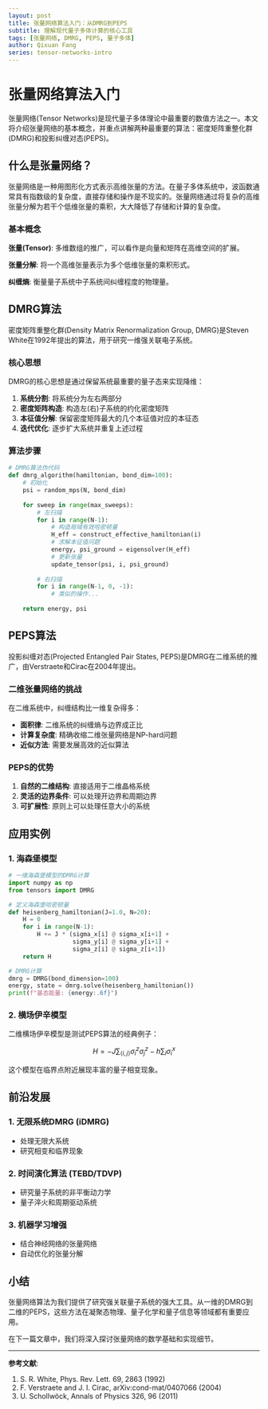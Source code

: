 ```yaml
---
layout: post
title: 张量网络算法入门：从DMRG到PEPS
subtitle: 理解现代量子多体计算的核心工具
tags: [张量网络, DMRG, PEPS, 量子多体]
author: Qixuan Fang
series: tensor-networks-intro
---
```


# 张量网络算法入门

张量网络(Tensor Networks)是现代量子多体理论中最重要的数值方法之一。本文将介绍张量网络的基本概念，并重点讲解两种最重要的算法：密度矩阵重整化群(DMRG)和投影纠缠对态(PEPS)。

## 什么是张量网络？

张量网络是一种用图形化方式表示高维张量的方法。在量子多体系统中，波函数通常具有指数级的复杂度，直接存储和操作是不现实的。张量网络通过将复杂的高维张量分解为若干个低维张量的乘积，大大降低了存储和计算的复杂度。

### 基本概念

**张量(Tensor)**: 多维数组的推广，可以看作是向量和矩阵在高维空间的扩展。

**张量分解**: 将一个高维张量表示为多个低维张量的乘积形式。

**纠缠熵**: 衡量量子系统中子系统间纠缠程度的物理量。

## DMRG算法

密度矩阵重整化群(Density Matrix Renormalization Group, DMRG)是Steven White在1992年提出的算法，用于研究一维强关联电子系统。

### 核心思想

DMRG的核心思想是通过保留系统最重要的量子态来实现降维：

1. **系统分割**: 将系统分为左右两部分
2. **密度矩阵构造**: 构造左(右)子系统的约化密度矩阵
3. **本征值分解**: 保留密度矩阵最大的几个本征值对应的本征态
4. **迭代优化**: 逐步扩大系统并重复上述过程

### 算法步骤

```python
# DMRG算法伪代码
def dmrg_algorithm(hamiltonian, bond_dim=100):
    # 初始化
    psi = random_mps(N, bond_dim)
    
    for sweep in range(max_sweeps):
        # 左扫描
        for i in range(N-1):
            # 构造局域有效哈密顿量
            H_eff = construct_effective_hamiltonian(i)
            # 求解本征值问题
            energy, psi_ground = eigensolver(H_eff)
            # 更新张量
            update_tensor(psi, i, psi_ground)
            
        # 右扫描
        for i in range(N-1, 0, -1):
            # 类似的操作...
            
    return energy, psi
```

## PEPS算法

投影纠缠对态(Projected Entangled Pair States, PEPS)是DMRG在二维系统的推广，由Verstraete和Cirac在2004年提出。

### 二维张量网络的挑战

在二维系统中，纠缠结构比一维复杂得多：
- **面积律**: 二维系统的纠缠熵与边界成正比
- **计算复杂度**: 精确收缩二维张量网络是NP-hard问题
- **近似方法**: 需要发展高效的近似算法

### PEPS的优势

1. **自然的二维结构**: 直接适用于二维晶格系统
2. **灵活的边界条件**: 可以处理开边界和周期边界
3. **可扩展性**: 原则上可以处理任意大小的系统

## 应用实例

### 1. 海森堡模型

```python
# 一维海森堡模型的DMRG计算
import numpy as np
from tensors import DMRG

# 定义海森堡哈密顿量
def heisenberg_hamiltonian(J=1.0, N=20):
    H = 0
    for i in range(N-1):
        H += J * (sigma_x[i] @ sigma_x[i+1] + 
                  sigma_y[i] @ sigma_y[i+1] + 
                  sigma_z[i] @ sigma_z[i+1])
    return H

# DMRG计算
dmrg = DMRG(bond_dimension=100)
energy, state = dmrg.solve(heisenberg_hamiltonian())
print(f"基态能量: {energy:.6f}")
```

### 2. 横场伊辛模型

二维横场伊辛模型是测试PEPS算法的经典例子：

$$H = -J \sum_{\langle i,j \rangle} \sigma_i^z \sigma_j^z - h \sum_i \sigma_i^x$$

这个模型在临界点附近展现丰富的量子相变现象。

## 前沿发展

### 1. 无限系统DMRG (iDMRG)
- 处理无限大系统
- 研究相变和临界现象

### 2. 时间演化算法 (TEBD/TDVP)
- 研究量子系统的非平衡动力学
- 量子淬火和周期驱动系统

### 3. 机器学习增强
- 结合神经网络的张量网络
- 自动优化的张量分解

## 小结

张量网络算法为我们提供了研究强关联量子系统的强大工具。从一维的DMRG到二维的PEPS，这些方法在凝聚态物理、量子化学和量子信息等领域都有重要应用。

在下一篇文章中，我们将深入探讨张量网络的数学基础和实现细节。

---

**参考文献**:
1. S. R. White, Phys. Rev. Lett. 69, 2863 (1992)
2. F. Verstraete and J. I. Cirac, arXiv:cond-mat/0407066 (2004)
3. U. Schollwöck, Annals of Physics 326, 96 (2011)
